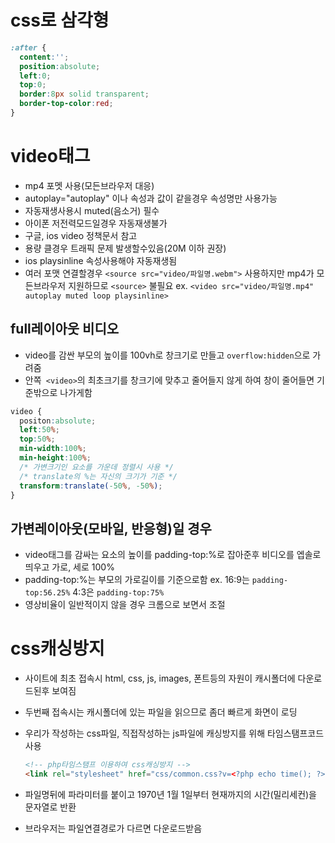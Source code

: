 # css로 삼각형

```css
:after {
  content:'';
  position:absolute;
  left:0;
  top:0;
  border:8px solid transparent;
  border-top-color:red;
}
```

# video태그

- mp4 포멧 사용(모든브라우저 대응)
- autoplay="autoplay" 이나 속성과 값이 같을경우 속성명만 사용가능
- 자동재생사용시 muted(음소거) 필수
- 아이폰 저전력모드일경우 자동재생불가
- 구글, ios video 정책문서 참고
- 용량 클경우 트래픽 문제 발생할수있음(20M 이하 권장)
- ios playsinline 속성사용해야 자동재생됨
- 여러 포맷 연결할경우 `<source src="video/파일명.webm">`
  사용하지만 mp4가 모든브라우저 지원하므로 `<source>` 불필요
  ex. `<video src="video/파일명.mp4" autoplay muted loop playsinline>`

## full레이아웃 비디오

- video를 감싼 부모의 높이를 100vh로 창크기로 만들고 `overflow:hidden`으로 가려줌
- 안쪽` <video>`의 최초크기를 창크기에 맞추고 줄어들지 않게 하여 창이 줄어들면 기준밖으로 나가게함

```css
video {
  positon:absolute;
  left:50%;
  top:50%;
  min-width:100%;
  min-height:100%;
  /* 가변크기인 요소를 가운데 정렬시 사용 */
  /* translate의 %는 자신의 크기가 기준 */
  transform:translate(-50%, -50%);
}
```

## 가변레이아웃(모바일, 반응형)일 경우

- video태그를 감싸는 요소의 높이를 padding-top:%로 잡아준후 비디오를 엡솔로 띄우고 가로, 세로 100%
- padding-top:%는 부모의 가로길이를 기준으로함
  ex. 16:9는 `padding-top:56.25%` 4:3은 `padding-top:75%`
- 영상비율이 일반적이지 않을 경우 크롬으로 보면서 조절

# css캐싱방지

- 사이트에 최초 접속시 html, css, js, images, 폰트등의 자원이 캐시폴더에 다운로드된후 보여짐

- 두번째 접속시는 캐시폴더에 있는 파일을 읽으므로 좀더 빠르게 화면이 로딩

- 우리가 작성하는 css파일, 직접작성하는 js파일에 캐싱방지를 위해 타임스탬프코드 사용
  
  ```html
  <!-- php타임스탬프 이용하여 css캐싱방지 -->
  <link rel="stylesheet" href="css/common.css?v=<?php echo time(); ?>">
  ```

- 파일명뒤에 파라미터를 붙이고 1970년 1월 1일부터 현재까지의 시간(밀리세컨)을 문자열로 반환

- 브라우저는 파일연결경로가 다르면 다운로드받음
  
  <!-- php타임스탬프 이용하여 css캐싱방지 -->
  
  <link rel="stylesheet" href="css/common.css?v=<?php echo time(); ?>">
